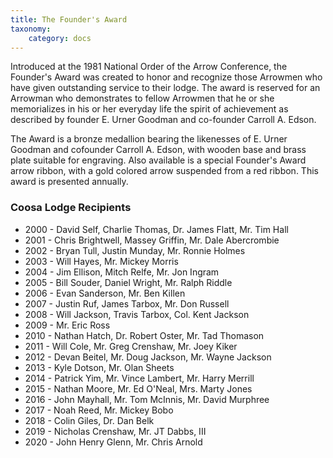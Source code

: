 ```yaml
---
title: The Founder's Award
taxonomy:
    category: docs
---
```


Introduced at the 1981 National Order of the Arrow Conference, the Founder's Award was created to honor and recognize those Arrowmen who have given outstanding service to their lodge. The
award is reserved for an Arrowman who demonstrates to fellow Arrowmen that he or she memorializes in his or her everyday life the spirit of achievement as described by founder E. Urner Goodman
and co-founder Carroll A. Edson.

The Award is a bronze medallion bearing the likenesses of E. Urner Goodman and cofounder Carroll A. Edson, with wooden base and brass plate suitable for engraving. Also available is a special
Founder's Award arrow ribbon, with a gold colored arrow suspended from a red ribbon. This award is presented annually.

### Coosa Lodge Recipients

* 2000 - David Self, Charlie Thomas, Dr. James Flatt, Mr. Tim Hall
* 2001 - Chris Brightwell, Massey Griffin, Mr. Dale Abercrombie
* 2002 - Bryan Tull, Justin Munday, Mr. Ronnie Holmes
* 2003 - Will Hayes, Mr. Mickey Morris
* 2004 - Jim Ellison, Mitch Relfe, Mr. Jon Ingram
* 2005 - Bill Souder, Daniel Wright, Mr. Ralph Riddle
* 2006 - Evan Sanderson, Mr. Ben Killen
* 2007 - Justin Ruf, James Tarbox, Mr. Don Russell
* 2008 - Will Jackson, Travis Tarbox, Col. Kent Jackson
* 2009 - Mr. Eric Ross
* 2010 - Nathan Hatch, Dr. Robert Oster, Mr. Tad Thomason
* 2011 - Will Cole, Mr. Greg Crenshaw, Mr. Joey Kiker
* 2012 - Devan Beitel, Mr. Doug Jackson, Mr. Wayne Jackson
* 2013 - Kyle Dotson, Mr. Olan Sheets
* 2014 - Patrick Yim, Mr. Vince Lambert, Mr. Harry Merrill
* 2015 - Nathan Moore, Mr. Ed O'Neal, Mrs. Marty Jones
* 2016 - John Mayhall, Mr. Tom McInnis, Mr. David Murphree
* 2017 - Noah Reed, Mr. Mickey Bobo
* 2018 - Colin Giles, Dr. Dan Belk
* 2019 - Nicholas Crenshaw, Mr. JT Dabbs, III
* 2020 - John Henry Glenn, Mr. Chris Arnold
